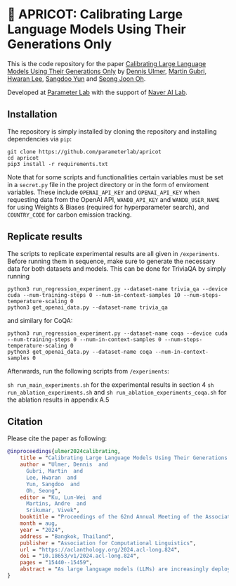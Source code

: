 # 🍑 APRICOT: Calibrating Large Language Models Using Their Generations Only

This is the code repository for the paper [Calibrating Large Language Models Using Their Generations Only](https://aclanthology.org/2024.acl-long.824/) by 
[Dennis Ulmer](http://dennisulmer.eu/), [Martin Gubri](https://gubri.eu/), [Hwaran Lee](https://hwaranlee.github.io/), [Sangdoo Yun](https://sangdooyun.github.io/) and [Seong Joon Oh](https://coallaoh.github.io/).

Developed at [Parameter Lab](https://parameterlab.de/) with the support of [Naver AI Lab](https://clova.ai/en/research/publications.html).

## Installation

The repository is simply installed by cloning the repository and installing dependencies via `pip`:

    git clone https://github.com/parameterlab/apricot
    cd apricot
    pip3 install -r requirements.txt

Note that for some scripts and functionalities certain variables must be set in a `secret.py` file in the project directory or
in the form of enviroment variables. 
These include `OPENAI_API_KEY` and `OPENAI_API_KEY` when requesting data from the OpenAI API,
`WANDB_API_KEY` and `WANDB_USER_NAME` for using Weights & Biases (required for hyperparameter search), and `COUNTRY_CODE` 
for carbon emission tracking.

## Replicate results

The scripts to replicate experimental results are all given in `/experiments`.
Before running them in sequence, make sure to generate the necessary data for both datasets and models.
This can be done for TriviaQA by simply running

    python3 run_regression_experiment.py --dataset-name trivia_qa --device cuda --num-training-steps 0 --num-in-context-samples 10 --num-steps-temperature-scaling 0
    python3 get_openai_data.py --dataset-name trivia_qa

and similary for CoQA:

    python3 run_regression_experiment.py --dataset-name coqa --device cuda --num-training-steps 0 --num-in-context-samples 0 --num-steps-temperature-scaling 0
    python3 get_openai_data.py --dataset-name coqa --num-in-context-samples 0

Afterwards, run the following scripts from `/experiments`:

`sh run_main_experiments.sh` for the experimental results in section 4
`sh run_ablation_experiments.sh` and `sh run_ablation_experiments_coqa.sh` for the ablation results in appendix A.5

## Citation 

Please cite the paper as following:

```bibtex
@inproceedings{ulmer2024calibrating,
    title = "Calibrating Large Language Models Using Their Generations Only",
    author = "Ulmer, Dennis  and
      Gubri, Martin  and
      Lee, Hwaran  and
      Yun, Sangdoo  and
      Oh, Seong",
    editor = "Ku, Lun-Wei  and
      Martins, Andre  and
      Srikumar, Vivek",
    booktitle = "Proceedings of the 62nd Annual Meeting of the Association for Computational Linguistics (Volume 1: Long Papers)",
    month = aug,
    year = "2024",
    address = "Bangkok, Thailand",
    publisher = "Association for Computational Linguistics",
    url = "https://aclanthology.org/2024.acl-long.824",
    doi = "10.18653/v1/2024.acl-long.824",
    pages = "15440--15459",
    abstract = "As large language models (LLMs) are increasingly deployed in user-facing applications, building trust and maintaining safety by accurately quantifying a model{'}s confidence in its prediction becomes even more important. However, finding effective ways to calibrate LLMs{---}especially when the only interface to the models is their generated text{---}remains a challenge. We propose APRICOT (Auxiliary prediction of confidence targets): A method to set confidence targets and train an additional model that predicts an LLM{'}s confidence based on its textual input and output alone. This approach has several advantages: It is conceptually simple, does not require access to the target model beyond its output, does not interfere with the language generation, and has a multitude of potential usages, for instance by verbalizing the predicted confidence or using it to re-prompting the LLM to accurately reflecting its uncertainty. We show how our approach performs competitively in terms of calibration error for white-box and black-box LLMs on closed-book question-answering to detect incorrect LLM answers.",
}
```

